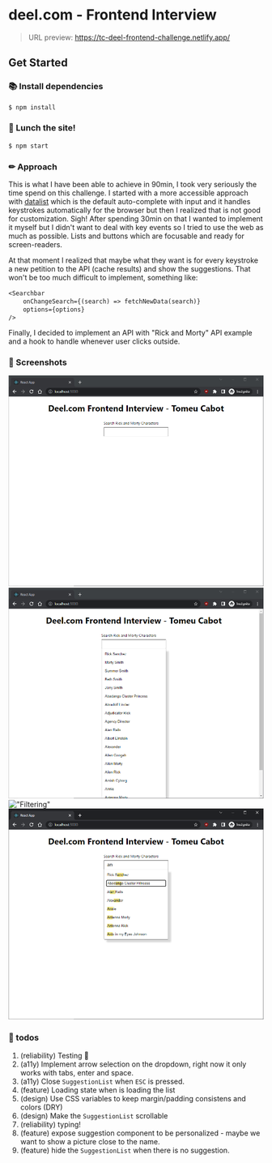 # deel.com - Frontend Interview

> URL preview: https://tc-deel-frontend-challenge.netlify.app/

## Get Started

### 📚 Install dependencies

```bash
$ npm install
```

### 🚀 Lunch the site!

```bash
$ npm start
```

### ✏ Approach

This is what I have been able to achieve in 90min, I took very seriously the time spend on this challenge. I started with a more accessible approach with [datalist](https://developer.mozilla.org/en-US/docs/Web/HTML/Element/datalist) which is the default auto-complete with input and it handles keystrokes automatically for the browser but then I realized that is not good for customization. Sigh! After spending 30min on that I wanted to implement it myself but I didn't want to deal with key events so I tried to use the web as much as possible. Lists and buttons which are focusable and ready for screen-readers.

At that moment I realized that maybe what they want is for every keystroke a new petition to the API (cache results) and show the suggestions. That won't be too much difficult to implement, something like:

```tsx
<Searchbar
	onChangeSearch={(search) => fetchNewData(search)}
	options={options}
/>
```

Finally, I decided to implement an API with "Rick and Morty" API example and a hook to handle whenever user clicks outside.

### 📸 Screenshots

!["Empty State"](./img/empty.png)
!["Focused State"](./img/focused.png)
!["Filtering"](./img/filtering.png)
!["Accessiblity](./img/a11y.png)

### 🧹 todos

1. (reliability) Testing 🧪
1. (a11y) Implement arrow selection on the dropdown, right now it only works with tabs, enter and space.
1. (a11y) Close `SuggestionList` when `ESC` is pressed.
1. (feature) Loading state when is loading the list
1. (design) Use CSS variables to keep margin/padding consistens and colors (DRY)
1. (design) Make the `SuggestionList` scrollable
1. (reliability) typing!
1. (feature) expose suggestion component to be personalized - maybe we want to show a picture close to the name.
1. (feature) hide the `SuggestionList` when there is no suggestion.
